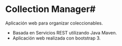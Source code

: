 # Collection Manager#

Aplicación web para organizar coleccionables.

- Basada en Servicios REST utilizando Java Maven.
- Aplicación web realizada con bootstrap 3.

